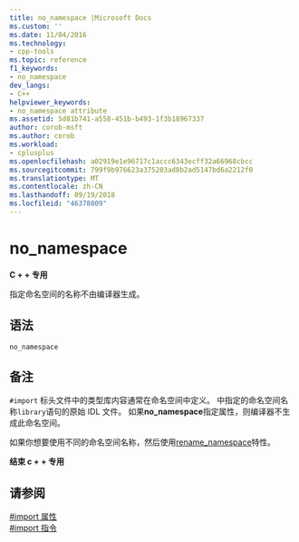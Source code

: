 ```yaml
---
title: no_namespace |Microsoft Docs
ms.custom: ''
ms.date: 11/04/2016
ms.technology:
- cpp-tools
ms.topic: reference
f1_keywords:
- no_namespace
dev_langs:
- C++
helpviewer_keywords:
- no_namespace attribute
ms.assetid: 5d81b741-a558-451b-b493-1f3b18967337
author: corob-msft
ms.author: corob
ms.workload:
- cplusplus
ms.openlocfilehash: a02919e1e96717c1accc6343ecff32a66968cbcc
ms.sourcegitcommit: 799f9b976623a375203ad8b2ad5147bd6a2212f0
ms.translationtype: MT
ms.contentlocale: zh-CN
ms.lasthandoff: 09/19/2018
ms.locfileid: "46378809"
---
```

# <a name="nonamespace"></a>no_namespace
**C + + 专用**  
  
指定命名空间的名称不由编译器生成。  
  
## <a name="syntax"></a>语法  
  
```  
no_namespace  
```  
  
## <a name="remarks"></a>备注  
 
`#import` 标头文件中的类型库内容通常在命名空间中定义。 中指定的命名空间名称`library`语句的原始 IDL 文件。 如果**no_namespace**指定属性，则编译器不生成此命名空间。  
  
如果你想要使用不同的命名空间名称，然后使用[rename_namespace](../preprocessor/rename-namespace.md)特性。  
  
**结束 c + + 专用**  
  
## <a name="see-also"></a>请参阅  
 
[#import 属性](../preprocessor/hash-import-attributes-cpp.md)<br/>
[#import 指令](../preprocessor/hash-import-directive-cpp.md)